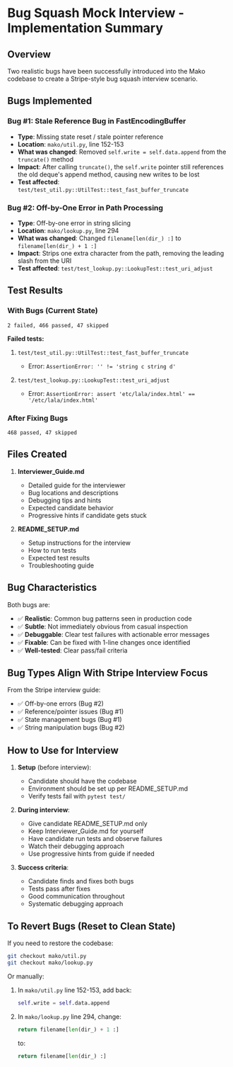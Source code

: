 # Bug Squash Mock Interview - Implementation Summary

## Overview
Two realistic bugs have been successfully introduced into the Mako codebase to create a Stripe-style bug squash interview scenario.

## Bugs Implemented

### Bug #1: Stale Reference Bug in FastEncodingBuffer
- **Type**: Missing state reset / stale pointer reference
- **Location**: `mako/util.py`, line 152-153
- **What was changed**: Removed `self.write = self.data.append` from the `truncate()` method
- **Impact**: After calling `truncate()`, the `self.write` pointer still references the old deque's append method, causing new writes to be lost
- **Test affected**: `test/test_util.py::UtilTest::test_fast_buffer_truncate`

### Bug #2: Off-by-One Error in Path Processing  
- **Type**: Off-by-one error in string slicing
- **Location**: `mako/lookup.py`, line 294
- **What was changed**: Changed `filename[len(dir_) :]` to `filename[len(dir_) + 1 :]`
- **Impact**: Strips one extra character from the path, removing the leading slash from the URI
- **Test affected**: `test/test_lookup.py::LookupTest::test_uri_adjust`

## Test Results

### With Bugs (Current State)
```
2 failed, 466 passed, 47 skipped
```

**Failed tests:**
1. `test/test_util.py::UtilTest::test_fast_buffer_truncate`
   - Error: `AssertionError: '' != 'string c string d'`
   
2. `test/test_lookup.py::LookupTest::test_uri_adjust`
   - Error: `AssertionError: assert 'etc/lala/index.html' == '/etc/lala/index.html'`

### After Fixing Bugs
```
468 passed, 47 skipped
```

## Files Created

1. **Interviewer_Guide.md**
   - Detailed guide for the interviewer
   - Bug locations and descriptions
   - Debugging tips and hints
   - Expected candidate behavior
   - Progressive hints if candidate gets stuck

2. **README_SETUP.md**
   - Setup instructions for the interview
   - How to run tests
   - Expected test results
   - Troubleshooting guide

## Bug Characteristics

Both bugs are:
- ✅ **Realistic**: Common bug patterns seen in production code
- ✅ **Subtle**: Not immediately obvious from casual inspection
- ✅ **Debuggable**: Clear test failures with actionable error messages
- ✅ **Fixable**: Can be fixed with 1-line changes once identified
- ✅ **Well-tested**: Clear pass/fail criteria

## Bug Types Align With Stripe Interview Focus

From the Stripe interview guide:
- ✅ Off-by-one errors (Bug #2)
- ✅ Reference/pointer issues (Bug #1) 
- ✅ State management bugs (Bug #1)
- ✅ String manipulation bugs (Bug #2)

## How to Use for Interview

1. **Setup** (before interview):
   - Candidate should have the codebase
   - Environment should be set up per README_SETUP.md
   - Verify tests fail with `pytest test/`

2. **During interview**:
   - Give candidate README_SETUP.md only
   - Keep Interviewer_Guide.md for yourself
   - Have candidate run tests and observe failures
   - Watch their debugging approach
   - Use progressive hints from guide if needed

3. **Success criteria**:
   - Candidate finds and fixes both bugs
   - Tests pass after fixes
   - Good communication throughout
   - Systematic debugging approach

## To Revert Bugs (Reset to Clean State)

If you need to restore the codebase:

```bash
git checkout mako/util.py
git checkout mako/lookup.py
```

Or manually:

1. In `mako/util.py` line 152-153, add back:
   ```python
   self.write = self.data.append
   ```

2. In `mako/lookup.py` line 294, change:
   ```python
   return filename[len(dir_) + 1 :]
   ```
   to:
   ```python
   return filename[len(dir_) :]
   ```

